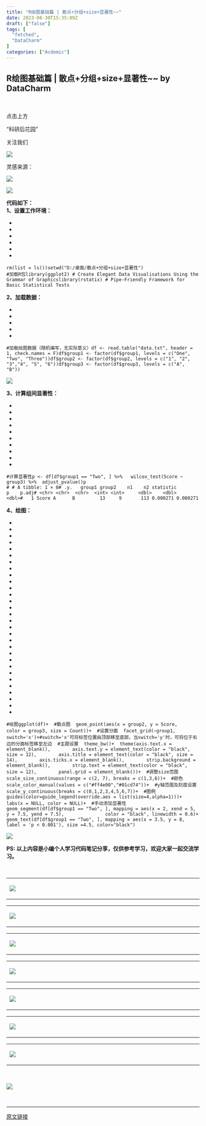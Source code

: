 ```yaml
---
title: "R绘图基础篇 | 散点+分组+size+显著性~~"
date: 2023-08-30T15:35:09Z
draft: ["false"]
tags: [
  "fetched",
  "DataCharm"
]
categories: ["Acdemic"]
---
```

R绘图基础篇 | 散点+分组+size+显著性~~ by DataCharm
------
<div><section data-mpa-powered-by="yiban.io"><section><section> </section><section><p>点击上方</p><p>“科研后花园”</p><p>关注我们</p></section></section></section><section><section><section><section><img data-ratio="1" data-type="png" data-src="https://mmbiz.qpic.cn/mmbiz_gif/oMlX8Lll9Jiaea3YIKcpLeSJaaiaWVK358NqKqPPqazkw26Aw72MCKfQtL07g9rBNptVKGicFGRibZU5XGpO4UWcSw/640?wx_fmt=gif" data-w="64" src="https://mmbiz.qpic.cn/mmbiz_gif/oMlX8Lll9Jiaea3YIKcpLeSJaaiaWVK358NqKqPPqazkw26Aw72MCKfQtL07g9rBNptVKGicFGRibZU5XGpO4UWcSw/640?wx_fmt=gif"></section><section><p>灵感来源：</p></section></section></section></section><p><img data-galleryid="" data-ratio="0.24881141045958796" data-s="300,640" data-src="https://mmbiz.qpic.cn/mmbiz_png/RB50ficWibY0njhUbJ0MAL6G5zgE0JQGp8pRFVAQUgvW3fa4BNWzJiact4xf5RAOOWfTe7QtLWoRfdEcxC7fbVBBw/640?wx_fmt=png" data-type="png" data-w="631" src="https://mmbiz.qpic.cn/mmbiz_png/RB50ficWibY0njhUbJ0MAL6G5zgE0JQGp8pRFVAQUgvW3fa4BNWzJiact4xf5RAOOWfTe7QtLWoRfdEcxC7fbVBBw/640?wx_fmt=png"></p><p><img data-galleryid="" data-ratio="0.7755644090305445" data-s="300,640" data-src="https://mmbiz.qpic.cn/mmbiz_png/RB50ficWibY0njhUbJ0MAL6G5zgE0JQGp8bJMvUf4vDBeSdD0rvzyIeq5982IdqAjNSJ5jbLuNIVcaAroUQ41Rgw/640?wx_fmt=png" data-type="png" data-w="753" src="https://mmbiz.qpic.cn/mmbiz_png/RB50ficWibY0njhUbJ0MAL6G5zgE0JQGp8bJMvUf4vDBeSdD0rvzyIeq5982IdqAjNSJ5jbLuNIVcaAroUQ41Rgw/640?wx_fmt=png"></p><section><section><section><section><section><section><span><strong><span>代码如下：</span></strong></span><span></span></section><section><span><strong><span>1、设置工作环境：</span></strong></span><span><br></span></section><section><ul><li><li><li><li><li><li></ul><pre data-lang="php"><code><span>rm(<span>list</span> = ls())</span></code><code><span>setwd(<span>"D:/桌面/散点+分组+size+显著性"</span>)</span></code><code><span><br></span></code><code><span><span>#加载R包</span></span></code><code><span>library(ggplot2) <span># Create Elegant Data Visualisations Using the Grammar of Graphics</span></span></code><code><span>library(rstatix) <span># Pipe-Friendly Framework for Basic Statistical Tests</span></span></code></pre></section><section><span><strong><span></span></strong></span></section><section><span><strong><span>2、加载数据：<br></span></strong></span></section><section><ul><li><li><li><li><li></ul><pre data-lang="nginx"><code><span><span>#加载绘图数据（随机编写，无实际意义）</span></span></code><code><span><span>df</span> &lt;- read.table(<span>"data.txt"</span>, header = <span>1</span>, check.names = F)</span></code><code><span>df<span>$group1</span> &lt;- factor(df<span>$group1</span>, levels = c(<span>"One"</span>, <span>"Two"</span>, <span>"Three"</span>))</span></code><code><span>df<span>$group2</span> &lt;- factor(df<span>$group2</span>, levels = c(<span>"1"</span>, <span>"2"</span>, <span>"3"</span>,<span>"4"</span>, <span>"5"</span>, <span>"6"</span>))</span></code><code><span>df$<span>group3</span> &lt;- factor(df<span>$group3</span>, levels = c(<span>"A"</span>, <span>"B"</span>))</span></code></pre></section><section><span><strong><span></span></strong></span></section><p><img data-galleryid="" data-ratio="0.7892376681614349" data-s="300,640" data-src="https://mmbiz.qpic.cn/mmbiz_png/RB50ficWibY0njhUbJ0MAL6G5zgE0JQGp8HUeAklTpiapYGkLrKWxdY1uOtsTKxCA8icichjG3yPMjR2qichYBCu0wCw/640?wx_fmt=png" data-type="png" data-w="446" src="https://mmbiz.qpic.cn/mmbiz_png/RB50ficWibY0njhUbJ0MAL6G5zgE0JQGp8HUeAklTpiapYGkLrKWxdY1uOtsTKxCA8icichjG3yPMjR2qichYBCu0wCw/640?wx_fmt=png"></p><section><span><strong><span>3、计算组间显著性：<br></span></strong></span></section><section><ul><li><li><li><li><li><li><li><li><li><li></ul><pre data-lang="nginx"><code><span><span>#计算显著性</span></span></code><code><span><span>p</span> &lt;- df[df<span>$group1</span> == <span>"Two"</span>, ] %&gt;% </span></code><code><span>  wilcox_test(Score <span>~ group3)</span> %&gt;%</span></code><code><span>  adjust_pvalue()</span></code><code><span>p</span></code><code><span><br></span></code><code><span><span># # A tibble: 1 × 8</span></span></code><code><span><span># .y.   group1 group2    n1    n2 statistic        p    p.adj</span></span></code><code><span><span># &lt;chr&gt; &lt;chr&gt;  &lt;chr&gt;  &lt;int&gt; &lt;int&gt;     &lt;dbl&gt;    &lt;dbl&gt;    &lt;dbl&gt;</span></span></code><code><span><span>#   1 Score A      B         13     9       113 0.000271 0.000271</span></span></code></pre></section><section><span><strong><span></span></strong></span></section><section><span><strong><span>4、绘图：<br></span></strong></span></section><section><ul><li><li><li><li><li><li><li><li><li><li><li><li><li><li><li><li><li><li><li><li><li><li><li><li><li><li><li><li><li><li></ul><pre data-lang="php"><code><span><span>#绘图</span></span></code><code><span>ggplot(df)+</span></code><code><span>  <span>#散点图</span></span></code><code><span>  geom_point(aes(x = group2, y = Score, </span></code><code><span>                 color = group3, size = Count))+</span></code><code><span>  <span>#设置分面</span></span></code><code><span>  facet_grid(~group1,</span></code><code><span>             <span>switch</span>=<span>'x'</span>)+<span>#switch='x'可将标签位置由顶部移至底部，当switch='y'时，可将位于右边的分面标签移至左边</span></span></code><code><span>  <span>#主题设置</span></span></code><code><span>  theme_bw()+</span></code><code><span>  theme(axis.text.x = element_blank(),</span></code><code><span>        axis.text.y = element_text(color = <span>"black"</span>, size = <span>12</span>),</span></code><code><span>        axis.title = element_text(color = <span>"black"</span>, size = <span>14</span>),</span></code><code><span>        axis.ticks.x = element_blank(),</span></code><code><span>        strip.background = element_blank(),</span></code><code><span>        strip.text = element_text(color = <span>"black"</span>, size = <span>12</span>),</span></code><code><span>        panel.grid = element_blank())+</span></code><code><span>  <span>#调整size范围</span></span></code><code><span>  scale_size_continuous(range = c(<span>2</span>, <span>7</span>), breaks = c(<span>1</span>,<span>3</span>,<span>6</span>))+</span></code><code><span>  <span>#颜色</span></span></code><code><span>  scale_color_manual(values = c(<span>"#ff4e00"</span>,<span>"#01cd74"</span>))+</span></code><code><span>  <span>#y轴范围及刻度设置</span></span></code><code><span>  scale_y_continuous(breaks = c(<span>0</span>,<span>1</span>,<span>2</span>,<span>3</span>,<span>4</span>,<span>5</span>,<span>6</span>,<span>7</span>))+</span></code><code><span>  <span>#图例</span></span></code><code><span>  guides(color=guide_legend(override.aes = <span>list</span>(size=<span>4</span>,alpha=<span>1</span>)))+</span></code><code><span>  labs(x = <span>NULL</span>, color = <span>NULL</span>)+</span></code><code><span>  <span>#手动添加显著性</span></span></code><code><span>  geom_segment(df[df$group1 == <span>"Two"</span>, ], mapping = aes(x = <span>2</span>, xend = <span>5</span>, y = <span>7.5</span>, yend = <span>7.5</span>),</span></code><code><span>               color = <span>"black"</span>, linewidth = <span>0.6</span>)+</span></code><code><span>  geom_text(df[df$group1 == <span>"Two"</span>, ], mapping = aes(x = <span>3.5</span>, y = <span>8</span>, label = <span>'p &lt; 0.001'</span>), size =<span>4.5</span>, color=<span>"black"</span>)</span></code></pre></section><section><span><strong><span></span></strong></span></section><p><img data-galleryid="" data-ratio="0.45925925925925926" data-s="300,640" data-src="https://mmbiz.qpic.cn/mmbiz_png/RB50ficWibY0njhUbJ0MAL6G5zgE0JQGp8RP3sbNAYP3uibJtxxLHyMg5SmZwrvniaMV3QMSLVaXdhNibVPIt1tPTcQ/640?wx_fmt=png" data-type="png" data-w="1080" src="https://mmbiz.qpic.cn/mmbiz_png/RB50ficWibY0njhUbJ0MAL6G5zgE0JQGp8RP3sbNAYP3uibJtxxLHyMg5SmZwrvniaMV3QMSLVaXdhNibVPIt1tPTcQ/640?wx_fmt=png"></p></section></section></section></section></section><p><strong><span>PS: <span>以上</span><span>内容是</span>小编个人学习代码笔记分享，</span><span>仅供参考学习，欢迎大家一起交流学习。</span></strong></p><p><br></p><section><section><table><tbody><tr><td width="557" valign="top"><p><a target="_blank" href="https://mp.weixin.qq.com/mp/appmsgalbum?__biz=Mzg3MDY4ODI3MQ==&amp;action=getalbum&amp;album_id=2093768003036282880#wechat_redirect" textvalue="你已选中了添加链接的内容" tab="innerlink" data-linktype="1"><span data-positionback="static"><img data-cropselx1="0" data-cropselx2="556" data-cropsely1="0" data-cropsely2="111" data-ratio="0.2" data-s="300,640" data-src="https://mmbiz.qpic.cn/mmbiz_png/LVW0j64NZC1LuTk1NOIKnKxiag3oLiaQADKZWyGLUOzaZme3mEH0yfya5I3nYBqpfUN9YiaZaUOCDibh8kMg9lkZYg/640?wx_fmt=png" data-type="png" data-w="1080" src="https://mmbiz.qpic.cn/mmbiz_png/LVW0j64NZC1LuTk1NOIKnKxiag3oLiaQADKZWyGLUOzaZme3mEH0yfya5I3nYBqpfUN9YiaZaUOCDibh8kMg9lkZYg/640?wx_fmt=png"></span></a></p></td></tr></tbody></table><table><tbody><tr><td width="557" valign="top"><p><a target="_blank" href="https://mp.weixin.qq.com/mp/appmsgalbum?__biz=Mzg3MDY4ODI3MQ==&amp;action=getalbum&amp;album_id=2095285554954272769#wechat_redirect" textvalue="你已选中了添加链接的内容" tab="innerlink" data-linktype="1"><span data-positionback="static"><img data-cropselx1="0" data-cropselx2="556" data-cropsely1="0" data-cropsely2="111" data-ratio="0.2" data-s="300,640" data-src="https://mmbiz.qpic.cn/mmbiz_png/LVW0j64NZC1LuTk1NOIKnKxiag3oLiaQAD7QAAicABgs5xgupznIfhBPGtcOVbibRlVesghXNEHEGsW9xfAqVWdIcg/640?wx_fmt=png" data-type="png" data-w="1080" src="https://mmbiz.qpic.cn/mmbiz_png/LVW0j64NZC1LuTk1NOIKnKxiag3oLiaQAD7QAAicABgs5xgupznIfhBPGtcOVbibRlVesghXNEHEGsW9xfAqVWdIcg/640?wx_fmt=png"></span></a></p></td></tr></tbody></table><table><tbody><tr><td width="557" valign="top"><p><a target="_blank" href="https://mp.weixin.qq.com/mp/appmsgalbum?__biz=Mzg3MDY4ODI3MQ==&amp;action=getalbum&amp;album_id=2096600553563783169#wechat_redirect" textvalue="你已选中了添加链接的内容" tab="innerlink" data-linktype="1"><span data-positionback="static"><img data-cropselx1="0" data-cropselx2="556" data-cropsely1="0" data-cropsely2="111" data-ratio="0.2" data-s="300,640" data-src="https://mmbiz.qpic.cn/mmbiz_png/LVW0j64NZC1LuTk1NOIKnKxiag3oLiaQADtSIEGGxGTF7ibQmh4JBXaLELD7nbp2zb4PHeqCQQwUexCicLic9qDn1IQ/640?wx_fmt=png" data-type="png" data-w="1080" src="https://mmbiz.qpic.cn/mmbiz_png/LVW0j64NZC1LuTk1NOIKnKxiag3oLiaQADtSIEGGxGTF7ibQmh4JBXaLELD7nbp2zb4PHeqCQQwUexCicLic9qDn1IQ/640?wx_fmt=png"></span></a></p></td></tr></tbody></table><table><tbody><tr><td width="557" valign="top"><p><a target="_blank" href="https://mp.weixin.qq.com/mp/appmsgalbum?__biz=Mzg3MDY4ODI3MQ==&amp;action=getalbum&amp;album_id=2094871359968411648#wechat_redirect" textvalue="你已选中了添加链接的内容" tab="innerlink" data-linktype="1"><span data-positionback="static"><img data-cropselx1="0" data-cropselx2="556" data-cropsely1="0" data-cropsely2="111" data-ratio="0.2" data-s="300,640" data-src="https://mmbiz.qpic.cn/mmbiz_png/LVW0j64NZC1LuTk1NOIKnKxiag3oLiaQADicpXibjUibCG9GCDkhy1BthwXUC5ntWe1YyCcMePALdelARNsgSq4CqAg/640?wx_fmt=png" data-type="png" data-w="1080" src="https://mmbiz.qpic.cn/mmbiz_png/LVW0j64NZC1LuTk1NOIKnKxiag3oLiaQADicpXibjUibCG9GCDkhy1BthwXUC5ntWe1YyCcMePALdelARNsgSq4CqAg/640?wx_fmt=png"></span></a></p></td></tr></tbody></table><table><tbody><tr><td width="747" valign="top"><p><a target="_blank" href="https://mp.weixin.qq.com/mp/appmsgalbum?__biz=Mzg3MDY4ODI3MQ==&amp;action=getalbum&amp;album_id=2093526031474262020#wechat_redirect" textvalue="你已选中了添加链接的内容" tab="innerlink" data-linktype="1"><span data-positionback="static"><img data-cropselx1="0" data-cropselx2="556" data-cropsely1="0" data-cropsely2="111" data-ratio="0.2" data-s="300,640" data-src="https://mmbiz.qpic.cn/mmbiz_png/LVW0j64NZC1LuTk1NOIKnKxiag3oLiaQADEibCXA7n4FxkLPtficGANZo2msZlEqKg2sRgp0RicWJVgo0RRibG4LKAJQ/640?wx_fmt=png" data-type="png" data-w="1080" src="https://mmbiz.qpic.cn/mmbiz_png/LVW0j64NZC1LuTk1NOIKnKxiag3oLiaQADEibCXA7n4FxkLPtficGANZo2msZlEqKg2sRgp0RicWJVgo0RRibG4LKAJQ/640?wx_fmt=png"></span></a></p></td></tr></tbody></table><table><tbody><tr><td width="557" valign="top"><p><a target="_blank" href="http://mp.weixin.qq.com/s?__biz=Mzg3MDY4ODI3MQ==&amp;mid=2247497993&amp;idx=2&amp;sn=0747d9b7dc3cd9924d11caa7c39d06a3&amp;chksm=ce8b4a69f9fcc37fcd8f695436c6ba6201ad96cf40b85993901e3a6d6e652b947e8681537846&amp;scene=21#wechat_redirect" textvalue="你已选中了添加链接的内容" data-itemshowtype="0" tab="innerlink" data-linktype="1"><span data-positionback="static"><img data-cropselx1="0" data-cropselx2="556" data-cropsely1="0" data-cropsely2="111" data-ratio="0.2" data-s="300,640" data-src="https://mmbiz.qpic.cn/mmbiz_png/LVW0j64NZC1LuTk1NOIKnKxiag3oLiaQADVNhPxxQ1Mib6zFJDf7Hrsh8EtoCO3oZlI6p5rpEDFDzKrjlestUlM1w/640?wx_fmt=png" data-type="png" data-w="1080" src="https://mmbiz.qpic.cn/mmbiz_png/LVW0j64NZC1LuTk1NOIKnKxiag3oLiaQADVNhPxxQ1Mib6zFJDf7Hrsh8EtoCO3oZlI6p5rpEDFDzKrjlestUlM1w/640?wx_fmt=png"></span></a></p></td></tr></tbody></table><table><tbody><tr><td width="557" valign="top"><p><a target="_blank" href="http://mp.weixin.qq.com/s?__biz=Mzg3MDY4ODI3MQ==&amp;mid=2247497984&amp;idx=1&amp;sn=8db57733b0e1c0b1375826a0a643b25d&amp;chksm=ce8b4a60f9fcc37677b82148403407e333ab745cf2b0243b1c4d1d8af756f883b077f9b5da6c&amp;scene=21#wechat_redirect" textvalue="你已选中了添加链接的内容" data-itemshowtype="0" tab="innerlink" data-linktype="1"><span data-positionback="static"><img data-cropselx1="0" data-cropselx2="556" data-cropsely1="0" data-cropsely2="111" data-ratio="0.2" data-s="300,640" data-src="https://mmbiz.qpic.cn/mmbiz_png/LVW0j64NZC1LuTk1NOIKnKxiag3oLiaQAD7eibzCvqxVYCcexQaxh8iaL59Tarbx9usfN0vNgFcibNYaP0hicYfjf1kQ/640?wx_fmt=png" data-type="png" data-w="1080" src="https://mmbiz.qpic.cn/mmbiz_png/LVW0j64NZC1LuTk1NOIKnKxiag3oLiaQAD7eibzCvqxVYCcexQaxh8iaL59Tarbx9usfN0vNgFcibNYaP0hicYfjf1kQ/640?wx_fmt=png"></span></a></p></td></tr></tbody></table><p><br></p><p><img data-galleryid="" data-ratio="0.46467391304347827" data-s="300,640" data-src="https://mmbiz.qpic.cn/mmbiz_png/AGAUoAhqkDNl1icjcibYsVUDG6USoBs1463frpsk5XNMYytziarC6UoTMZnbIJMf3g6GleZmsxRWE7ZUcRzfia8FHw/640?wx_fmt=png" data-type="png" data-w="1472" src="https://mmbiz.qpic.cn/mmbiz_png/AGAUoAhqkDNl1icjcibYsVUDG6USoBs1463frpsk5XNMYytziarC6UoTMZnbIJMf3g6GleZmsxRWE7ZUcRzfia8FHw/640?wx_fmt=png"></p><section><br></section></section></section><p><mp-style-type data-value="10000"></mp-style-type></p></div>  
<hr>
<a href="https://mp.weixin.qq.com/s/QmOG1hwzY_oPSC5Q4U_h6w",target="_blank" rel="noopener noreferrer">原文链接</a>
